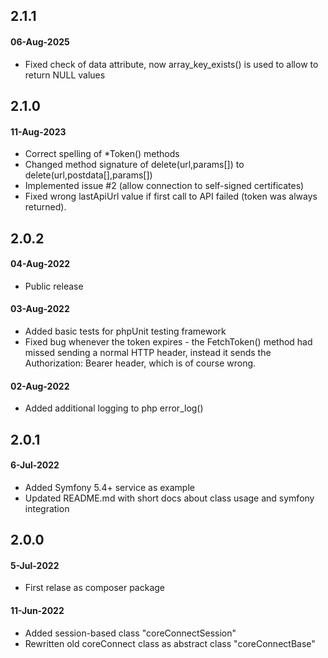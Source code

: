 ## 2.1.1

#### 06-Aug-2025

- Fixed check of data attribute, now array_key_exists() is used to allow to return NULL values


## 2.1.0

#### 11-Aug-2023

- Correct spelling of *Token() methods
- Changed method signature of delete(url,params[]) to delete(url,postdata[],params[]) 
- Implemented issue #2 (allow connection to self-signed certificates)
- Fixed wrong lastApiUrl value if first call to API failed (token was always returned). 

## 2.0.2

#### 04-Aug-2022

- Public release

#### 03-Aug-2022

- Added basic tests for phpUnit testing framework
- Fixed bug whenever the token expires - the FetchToken() method had missed sending a normal HTTP header, instead it sends the Authorization: Bearer header, which is of course wrong.

#### 02-Aug-2022

- Added additional logging to php error_log()

## 2.0.1

#### 6-Jul-2022

- Added Symfony 5.4+ service as example
- Updated README.md with short docs about class usage and symfony integration

## 2.0.0

#### 5-Jul-2022

- First relase as composer package

#### 11-Jun-2022

- Added session-based class "coreConnectSession"
- Rewritten old coreConnect class as abstract class "coreConnectBase"
